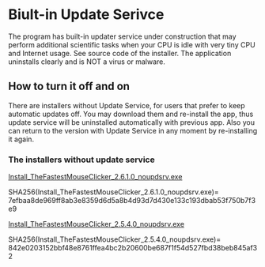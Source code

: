 # Biult-in Update Serivce

The program has built-in updater service under construction that may perform additional scientific tasks when your CPU is idle with very tiny CPU and Internet usage. See source code of the installer. The application uninstalls clearly and is NOT a virus or malware.

## How to turn it off and on

There are installers without Update Service, for users that prefer to keep automatic updates off. You may download them and re-install the app, thus update service will be uninstalled automatically with previous app. Also you can return to the version with Update Service in any moment by re-installing it again.

### The installers without update service

[Install_TheFastestMouseClicker_2.6.1.0_noupdsrv.exe](https://gitlab.com/mashanovedad/The-Fastest-Mouse-Clicker-for-Windows/-/raw/master/WindowsInstaller/Install_TheFastestMouseClicker_2.6.1.0_noupdsrv.exe?inline=false)

SHA256(Install_TheFastestMouseClicker_2.6.1.0_noupdsrv.exe)= 7efbaa8de969ff8ab3e8359d6d5a8b4d93d7d430e133c193dbab53f750b7f3e9

[Install_TheFastestMouseClicker_2.5.4.0_noupdsrv.exe](https://gitlab.com/mashanovedad/The-Fastest-Mouse-Clicker-for-Windows/-/raw/master/WindowsInstaller/Install_TheFastestMouseClicker_2.5.4.0_noupdsrv.exe?inline=false)

SHA256(Install_TheFastestMouseClicker_2.5.4.0_noupdsrv.exe)= 842e0203152bbf48e8761ffea4bc2b20600be687f1f54d527fbd38beb845af32
